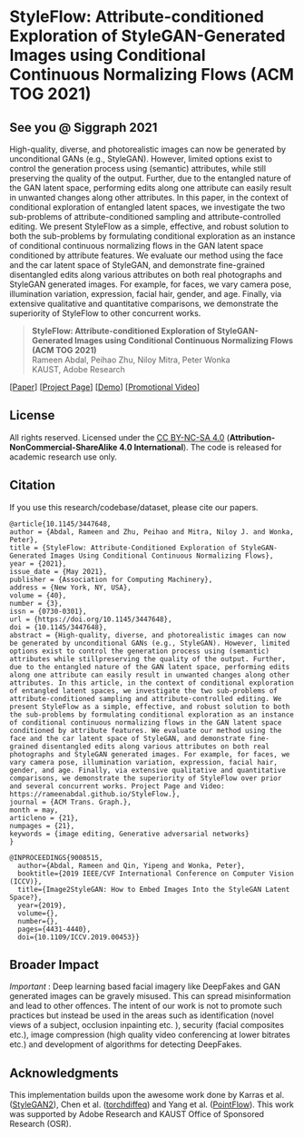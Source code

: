 # StyleFlow: Attribute-conditioned Exploration of StyleGAN-Generated Images using Conditional Continuous Normalizing Flows (ACM TOG 2021)
## See you @ Siggraph 2021

High-quality, diverse, and photorealistic images can now be generated by unconditional GANs (e.g., StyleGAN). However, limited options exist to control the generation process using (semantic) attributes, while still preserving the quality of the output. Further, due to the entangled nature of the GAN latent space, performing edits along one attribute can easily result in unwanted changes along other attributes. In this paper, in the context of conditional exploration of entangled latent spaces, we investigate the two sub-problems of attribute-conditioned sampling and attribute-controlled editing. We present StyleFlow as a simple, effective, and robust solution to both the sub-problems by formulating conditional exploration as an instance of conditional continuous normalizing flows in the GAN latent space conditioned by attribute features. We evaluate our method using the face and the car latent space of StyleGAN, and demonstrate fine-grained disentangled edits along various attributes on both real photographs and StyleGAN generated images. For example, for faces, we vary camera pose, illumination variation, expression, facial hair, gender, and age. Finally, via extensive qualitative and quantitative comparisons, we demonstrate the superiority of StyleFlow to other concurrent works.

> **StyleFlow: Attribute-conditioned Exploration of StyleGAN-Generated Images using Conditional Continuous Normalizing Flows (ACM TOG 2021)** <br>
>  Rameen Abdal, Peihao Zhu, Niloy Mitra, Peter Wonka <br>
>  KAUST, Adobe Research <br>

[[Paper](https://dl.acm.org/doi/10.1145/3447648)]
[[Project Page](https://rameenabdal.github.io/StyleFlow/)]
[[Demo](https://youtu.be/LRAUJUn3EqQ)]
[[Promotional Video](https://youtu.be/Lt4Z5oOAeEY)]

## License

All rights reserved. Licensed under the [CC BY-NC-SA 4.0](https://creativecommons.org/licenses/by-nc-sa/4.0/legalcode) (**Attribution-NonCommercial-ShareAlike 4.0 International**). The code is released for academic research use only.

## Citation
If you use this research/codebase/dataset, please cite our papers.
```
@article{10.1145/3447648,
author = {Abdal, Rameen and Zhu, Peihao and Mitra, Niloy J. and Wonka, Peter},
title = {StyleFlow: Attribute-Conditioned Exploration of StyleGAN-Generated Images Using Conditional Continuous Normalizing Flows},
year = {2021},
issue_date = {May 2021},
publisher = {Association for Computing Machinery},
address = {New York, NY, USA},
volume = {40},
number = {3},
issn = {0730-0301},
url = {https://doi.org/10.1145/3447648},
doi = {10.1145/3447648},
abstract = {High-quality, diverse, and photorealistic images can now be generated by unconditional GANs (e.g., StyleGAN). However, limited options exist to control the generation process using (semantic) attributes while stillpreserving the quality of the output. Further, due to the entangled nature of the GAN latent space, performing edits along one attribute can easily result in unwanted changes along other attributes. In this article, in the context of conditional exploration of entangled latent spaces, we investigate the two sub-problems of attribute-conditioned sampling and attribute-controlled editing. We present StyleFlow as a simple, effective, and robust solution to both the sub-problems by formulating conditional exploration as an instance of conditional continuous normalizing flows in the GAN latent space conditioned by attribute features. We evaluate our method using the face and the car latent space of StyleGAN, and demonstrate fine-grained disentangled edits along various attributes on both real photographs and StyleGAN generated images. For example, for faces, we vary camera pose, illumination variation, expression, facial hair, gender, and age. Finally, via extensive qualitative and quantitative comparisons, we demonstrate the superiority of StyleFlow over prior and several concurrent works. Project Page and Video: https://rameenabdal.github.io/StyleFlow.},
journal = {ACM Trans. Graph.},
month = may,
articleno = {21},
numpages = {21},
keywords = {image editing, Generative adversarial networks}
}
```
```
@INPROCEEDINGS{9008515,
  author={Abdal, Rameen and Qin, Yipeng and Wonka, Peter},
  booktitle={2019 IEEE/CVF International Conference on Computer Vision (ICCV)}, 
  title={Image2StyleGAN: How to Embed Images Into the StyleGAN Latent Space?}, 
  year={2019},
  volume={},
  number={},
  pages={4431-4440},
  doi={10.1109/ICCV.2019.00453}}
```

## Broader Impact
*Important* : Deep learning based facial imagery like DeepFakes and GAN generated images can be gravely misused. This can spread misinformation and lead to other offences. The intent of our work is not to promote such practices but instead be used in the areas such as identification (novel views of a subject, occlusion inpainting etc. ), security (facial composites etc.), image compression (high quality video conferencing at lower bitrates etc.) and development of algorithms for detecting DeepFakes.

## Acknowledgments
This implementation builds upon the awesome work done by Karras et al. ([StyleGAN2](https://github.com/NVlabs/stylegan2)), Chen et al. ([torchdiffeq](https://github.com/rtqichen/torchdiffeq)) and Yang et al. ([PointFlow](https://arxiv.org/abs/1906.12320)). This work was supported by Adobe Research and KAUST Office of Sponsored Research (OSR).
